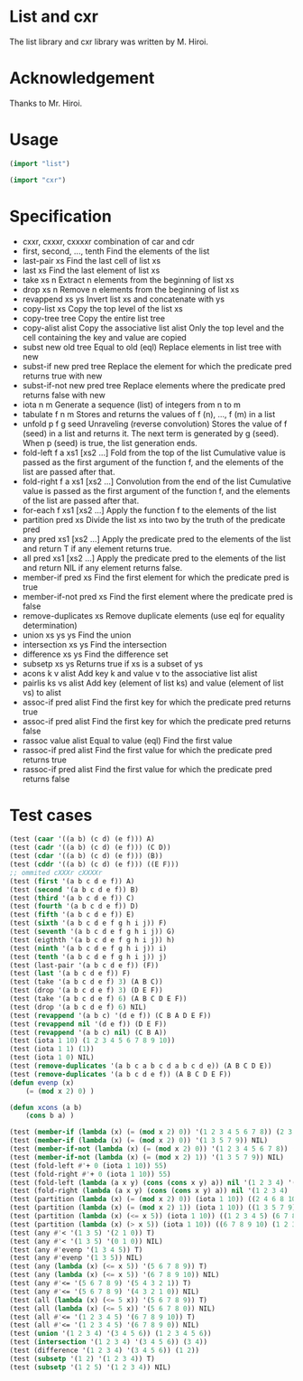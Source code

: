 # List and cxr

The list library and cxr library was written by M. Hiroi.

# Acknowledgement
Thanks to Mr. Hiroi.

# Usage 

```lisp
(import "list")

(import "cxr")
```

# Specification
- cxxr, cxxxr, cxxxxr
    combination of car and cdr
- first, second, ..., tenth
    Find the elements of the list
- last-pair xs
    Find the last cell of list xs
- last xs
    Find the last element of list xs
- take xs n
    Extract n elements from the beginning of list xs
- drop xs n
    Remove n elements from the beginning of list xs
- revappend xs ys
    Invert list xs and concatenate with ys 
- copy-list xs
    Copy the top level of the list xs
- copy-tree tree
    Copy the entire list tree
- copy-alist alist
    Copy the associative list alist
    Only the top level and the cell containing the key and value are copied
- subst new old tree
    Equal to old (eql) Replace elements in list tree with new
- subst-if new pred tree
    Replace the element for which the predicate pred returns true with new
- subst-if-not new pred tree
    Replace elements where the predicate pred returns false with new 
- iota n m
    Generate a sequence (list) of integers from n to m
- tabulate f n m
    Stores and returns the values of f (n), ..., f (m) in a list
- unfold p f g seed
    Unraveling (reverse convolution)
    Stores the value of f (seed) in a list and returns it. The next term is generated by g (seed). When p (seed) is true, the list generation ends. 
- fold-left f a xs1 [xs2 ...]
    Fold from the top of the list
    Cumulative value is passed as the first argument of the function f, and the elements of the list are passed after that.
- fold-right f a xs1 [xs2 ...]
    Convolution from the end of the list
    Cumulative value is passed as the first argument of the function f, and the elements of the list are passed after that. 
- for-each f xs1 [xs2 ...]
    Apply the function f to the elements of the list
- partition pred xs
    Divide the list xs into two by the truth of the predicate pred
- any pred xs1 [xs2 ...]
    Apply the predicate pred to the elements of the list and return T if any element returns true.
- all pred xs1 [xs2 ...]
    Apply the predicate pred to the elements of the list and return NIL if any element returns false. 
- member-if pred xs
    Find the first element for which the predicate pred is true
- member-if-not pred xs
    Find the first element where the predicate pred is false
- remove-duplicates xs
    Remove duplicate elements (use eql for equality determination)
- union xs ys ys
    Find the union
- intersection xs ys
    Find the intersection
- difference xs ys
    Find the difference set
- subsetp xs ys
    Returns true if xs is a subset of ys   
- acons k v alist
    Add key k and value v to the associative list alist
- pairlis ks vs alist
    Add key (element of list ks) and value (element of list vs) to alist
- assoc-if pred alist
    Find the first key for which the predicate pred returns true
- assoc-if pred alist
    Find the first key for which the predicate pred returns false
- rassoc value alist
    Equal to value (eql) Find the first value
- rassoc-if pred alist
    Find the first value for which the predicate pred returns true
- rassoc-if pred alist
    Find the first value for which the predicate pred returns false 
    


# Test cases

```lisp
(test (caar '((a b) (c d) (e f))) A)
(test (cadr '((a b) (c d) (e f))) (C D))
(test (cdar '((a b) (c d) (e f))) (B))
(test (cddr '((a b) (c d) (e f))) ((E F)))
;; ommited cXXXr cXXXXr
(test (first '(a b c d e f)) A)
(test (second '(a b c d e f)) B)
(test (third '(a b c d e f)) C)
(test (fourth '(a b c d e f)) D)
(test (fifth '(a b c d e f)) E)
(test (sixth '(a b c d e f g h i j)) F)
(test (seventh '(a b c d e f g h i j)) G)
(test (eigthth '(a b c d e f g h i j)) h)
(test (ninth '(a b c d e f g h i j)) i)
(test (tenth '(a b c d e f g h i j)) j)
(test (last-pair '(a b c d e f)) (F))
(test (last '(a b c d e f)) F)
(test (take '(a b c d e f) 3) (A B C))
(test (drop '(a b c d e f) 3) (D E F))
(test (take '(a b c d e f) 6) (A B C D E F))
(test (drop '(a b c d e f) 6) NIL)
(test (revappend '(a b c) '(d e f)) (C B A D E F))
(test (revappend nil '(d e f)) (D E F))
(test (revappend '(a b c) nil) (C B A))
(test (iota 1 10) (1 2 3 4 5 6 7 8 9 10))
(test (iota 1 1) (1))
(test (iota 1 0) NIL)
(test (remove-duplicates '(a b c a b c d a b c d e)) (A B C D E))
(test (remove-duplicates '(a b c d e f)) (A B C D E F))
(defun evenp (x)
    (= (mod x 2) 0) )

(defun xcons (a b)
    (cons b a) )

(test (member-if (lambda (x) (= (mod x 2) 0)) '(1 2 3 4 5 6 7 8)) (2 3 4 5 6 7 8))
(test (member-if (lambda (x) (= (mod x 2) 0)) '(1 3 5 7 9)) NIL)
(test (member-if-not (lambda (x) (= (mod x 2) 0)) '(1 2 3 4 5 6 7 8)) (1 2 3 4 5 6 7 8))
(test (member-if-not (lambda (x) (= (mod x 2) 1)) '(1 3 5 7 9)) NIL)
(test (fold-left #'+ 0 (iota 1 10)) 55)
(test (fold-right #'+ 0 (iota 1 10)) 55)
(test (fold-left (lambda (a x y) (cons (cons x y) a)) nil '(1 2 3 4) '(5 6 7 8)) ((4 . 8) (3 . 7) (2 . 6) (1 . 5)))
(test (fold-right (lambda (a x y) (cons (cons x y) a)) nil '(1 2 3 4) '(5 6 7 8)) ((1 . 5) (2 . 6) (3 . 7) (4 . 8)))
(test (partition (lambda (x) (= (mod x 2) 0)) (iota 1 10)) ((2 4 6 8 10) (1 3 5 7 9)))
(test (partition (lambda (x) (= (mod x 2) 1)) (iota 1 10)) ((1 3 5 7 9) (2 4 6 8 10)))
(test (partition (lambda (x) (<= x 5)) (iota 1 10)) ((1 2 3 4 5) (6 7 8 9 10)))
(test (partition (lambda (x) (> x 5)) (iota 1 10)) ((6 7 8 9 10) (1 2 3 4 5)))
(test (any #'< '(1 3 5) '(2 1 0)) T)
(test (any #'< '(1 3 5) '(0 1 0)) NIL)
(test (any #'evenp '(1 3 4 5)) T)
(test (any #'evenp '(1 3 5)) NIL)
(test (any (lambda (x) (<= x 5)) '(5 6 7 8 9)) T)
(test (any (lambda (x) (<= x 5)) '(6 7 8 9 10)) NIL)
(test (any #'<= '(5 6 7 8 9) '(5 4 3 2 1)) T)
(test (any #'<= '(5 6 7 8 9) '(4 3 2 1 0)) NIL)
(test (all (lambda (x) (<= 5 x)) '(5 6 7 8 9)) T)
(test (all (lambda (x) (<= 5 x)) '(5 6 7 8 0)) NIL)
(test (all #'<= '(1 2 3 4 5) '(6 7 8 9 10)) T)
(test (all #'<= '(1 2 3 4 5) '(6 7 8 9 0)) NIL)
(test (union '(1 2 3 4) '(3 4 5 6)) (1 2 3 4 5 6))
(test (intersection '(1 2 3 4) '(3 4 5 6)) (3 4))
(test (difference '(1 2 3 4) '(3 4 5 6)) (1 2))
(test (subsetp '(1 2) '(1 2 3 4)) T)
(test (subsetp '(1 2 5) '(1 2 3 4)) NIL)
```
